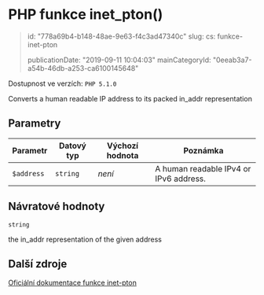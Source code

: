 PHP funkce inet_pton()
======================

> id: "778a69b4-b148-48ae-9e63-f4c3ad47340c"
> slug:
> 	cs: funkce-inet-pton
>
> publicationDate: "2019-09-11 10:04:03"
> mainCategoryId: "0eeab3a7-a54b-46db-a253-ca6100145648"

Dostupnost ve verzích: `PHP 5.1.0`

Converts a human readable IP address to its packed in_addr representation


Parametry
--------------

| Parametr | Datový typ | Výchozí hodnota | Poznámka |
|-----|-----|-----|-----|
| `$address` | `string` | *není* | A human readable IPv4 or IPv6 address. |


Návratové hodnoty
----------------

`string`

the in_addr representation of the given
address

Další zdroje
------------

[Oficiální dokumentace funkce inet-pton](https://www.php.net/manual/en/function.inet-pton.php)
